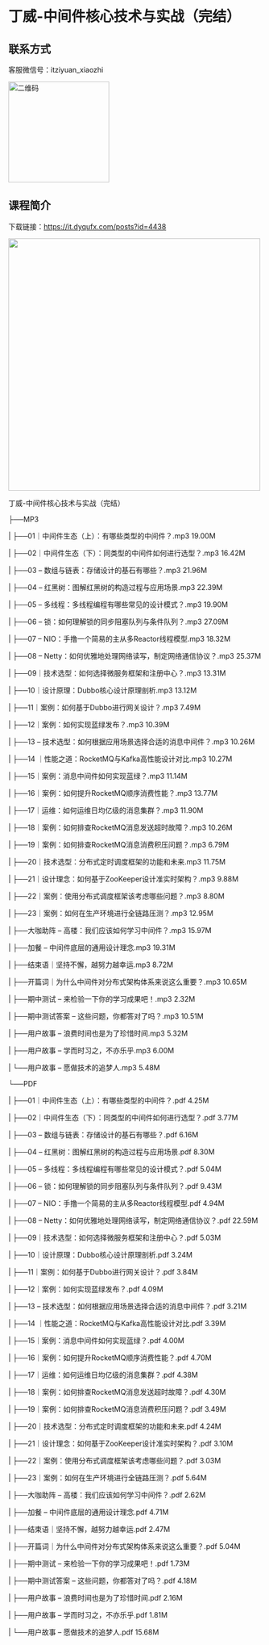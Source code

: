 # 丁威-中间件核心技术与实战（完结）

## 联系方式

客服微信号：itziyuan_xiaozhi

<img src="https://ziyuanyun.oss-cn-guangzhou.aliyuncs.com/common/20240614073449/666b82192834a.jpg" width="200" height="200" alt="二维码">

## 课程简介

下载链接：https://it.dyqufx.com/posts?id=4438

<img src="https://ziyuanyun.oss-cn-guangzhou.aliyuncs.com/yun/20240913073108/66e379bc1cd98.jpg" width="500" alt="">

  

 丁威-中间件核心技术与实战（完结）

 ├──MP3

 | ├──01｜中间件生态（上）：有哪些类型的中间件？.mp3 19.00M

 | ├──02｜中间件生态（下）：同类型的中间件如何进行选型？.mp3 16.42M

 | ├──03 &#8211; 数组与链表：存储设计的基石有哪些？.mp3 21.96M

 | ├──04 &#8211; 红黑树：图解红黑树的构造过程与应用场景.mp3 22.39M

 | ├──05 &#8211; 多线程：多线程编程有哪些常见的设计模式？.mp3 19.90M

 | ├──06 &#8211; 锁：如何理解锁的同步阻塞队列与条件队列？.mp3 27.09M

 | ├──07 &#8211; NIO：手撸一个简易的主从多Reactor线程模型.mp3 18.32M

 | ├──08 &#8211; Netty：如何优雅地处理网络读写，制定网络通信协议？.mp3 25.37M

 | ├──09｜技术选型：如何选择微服务框架和注册中心？.mp3 13.31M

 | ├──10｜设计原理：Dubbo核心设计原理剖析.mp3 13.12M

 | ├──11｜案例：如何基于Dubbo进行网关设计？.mp3 7.49M

 | ├──12｜案例：如何实现蓝绿发布？.mp3 10.39M

 | ├──13 &#8211; 技术选型：如何根据应用场景选择合适的消息中间件？.mp3 10.26M

 | ├──14 ｜性能之道：RocketMQ与Kafka高性能设计对比.mp3 10.27M

 | ├──15｜案例：消息中间件如何实现蓝绿？.mp3 11.14M

 | ├──16｜案例：如何提升RocketMQ顺序消费性能？.mp3 13.77M

 | ├──17｜运维：如何运维日均亿级的消息集群？.mp3 11.90M

 | ├──18｜案例：如何排查RocketMQ消息发送超时故障？.mp3 10.26M

 | ├──19｜案例：如何排查RocketMQ消息消费积压问题？.mp3 6.79M

 | ├──20｜技术选型：分布式定时调度框架的功能和未来.mp3 11.75M

 | ├──21｜设计理念：如何基于ZooKeeper设计准实时架构？.mp3 9.88M

 | ├──22｜案例：使用分布式调度框架该考虑哪些问题？.mp3 8.80M

 | ├──23｜案例：如何在生产环境进行全链路压测？.mp3 12.95M

 | ├──大咖助阵 &#8211; 高楼：我们应该如何学习中间件？.mp3 15.97M

 | ├──加餐 &#8211; 中间件底层的通用设计理念.mp3 19.31M

 | ├──结束语｜坚持不懈，越努力越幸运.mp3 8.72M

 | ├──开篇词｜为什么中间件对分布式架构体系来说这么重要？.mp3 10.65M

 | ├──期中测试 &#8211; 来检验一下你的学习成果吧！.mp3 2.32M

 | ├──期中测试答案 &#8211; 这些问题，你都答对了吗？.mp3 10.51M

 | ├──用户故事 &#8211; 浪费时间也是为了珍惜时间.mp3 5.32M

 | ├──用户故事 &#8211; 学而时习之，不亦乐乎.mp3 6.00M

 | └──用户故事 &#8211; 愿做技术的追梦人.mp3 5.48M

 └──PDF

 | ├──01｜中间件生态（上）：有哪些类型的中间件？.pdf 4.25M

 | ├──02｜中间件生态（下）：同类型的中间件如何进行选型？.pdf 3.77M

 | ├──03 &#8211; 数组与链表：存储设计的基石有哪些？.pdf 6.16M

 | ├──04 &#8211; 红黑树：图解红黑树的构造过程与应用场景.pdf 8.30M

 | ├──05 &#8211; 多线程：多线程编程有哪些常见的设计模式？.pdf 5.04M

 | ├──06 &#8211; 锁：如何理解锁的同步阻塞队列与条件队列？.pdf 9.43M

 | ├──07 &#8211; NIO：手撸一个简易的主从多Reactor线程模型.pdf 4.94M

 | ├──08 &#8211; Netty：如何优雅地处理网络读写，制定网络通信协议？.pdf 22.59M

 | ├──09｜技术选型：如何选择微服务框架和注册中心？.pdf 5.03M

 | ├──10｜设计原理：Dubbo核心设计原理剖析.pdf 3.24M

 | ├──11｜案例：如何基于Dubbo进行网关设计？.pdf 3.84M

 | ├──12｜案例：如何实现蓝绿发布？.pdf 4.09M

 | ├──13 &#8211; 技术选型：如何根据应用场景选择合适的消息中间件？.pdf 3.21M

 | ├──14 ｜性能之道：RocketMQ与Kafka高性能设计对比.pdf 3.39M

 | ├──15｜案例：消息中间件如何实现蓝绿？.pdf 4.00M

 | ├──16｜案例：如何提升RocketMQ顺序消费性能？.pdf 4.70M

 | ├──17｜运维：如何运维日均亿级的消息集群？.pdf 4.38M

 | ├──18｜案例：如何排查RocketMQ消息发送超时故障？.pdf 4.30M

 | ├──19｜案例：如何排查RocketMQ消息消费积压问题？.pdf 3.49M

 | ├──20｜技术选型：分布式定时调度框架的功能和未来.pdf 4.24M

 | ├──21｜设计理念：如何基于ZooKeeper设计准实时架构？.pdf 3.10M

 | ├──22｜案例：使用分布式调度框架该考虑哪些问题？.pdf 3.03M

 | ├──23｜案例：如何在生产环境进行全链路压测？.pdf 5.64M

 | ├──大咖助阵 &#8211; 高楼：我们应该如何学习中间件？.pdf 2.62M

 | ├──加餐 &#8211; 中间件底层的通用设计理念.pdf 4.71M

 | ├──结束语｜坚持不懈，越努力越幸运.pdf 2.47M

 | ├──开篇词｜为什么中间件对分布式架构体系来说这么重要？.pdf 5.04M

 | ├──期中测试 &#8211; 来检验一下你的学习成果吧！.pdf 1.73M

 | ├──期中测试答案 &#8211; 这些问题，你都答对了吗？.pdf 4.18M

 | ├──用户故事 &#8211; 浪费时间也是为了珍惜时间.pdf 2.16M

 | ├──用户故事 &#8211; 学而时习之，不亦乐乎.pdf 1.81M

 | └──用户故事 &#8211; 愿做技术的追梦人.pdf 15.68M

  